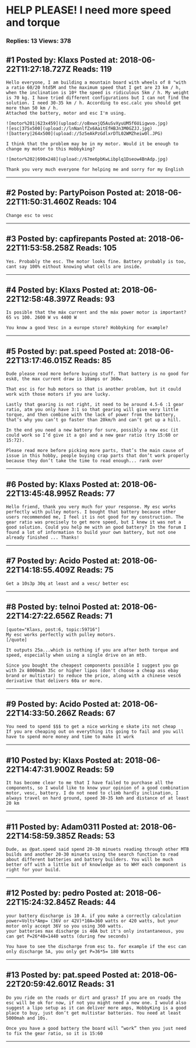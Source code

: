 # HELP PLEASE! I need more speed and torque

### Replies: 13 Views: 378

## \#1 Posted by: Klaxs Posted at: 2018-06-22T11:27:18.727Z Reads: 119

```
Hello everyone, I am building a mountain board with wheels of 8 "with a ratio 60/20 htd5M and the maximum speed that I get are 23 km / h, when the inclination is 10º the speed is ridiculous 5km / h. My weight is 70 kg. I have tried different configurations but I can not find the solution. I need 30-35 km / h. According to esc.calc you should get more than 50 km / h.
Attached the battery, motor and esc I'm using. 

![motor%201|623x459](upload://oBxwxjQ5AuSvXyuUM5f6Uiigwvo.jpg)
![esc|375x500](upload://lnNanlfZx6AaitEfHBJn3M0GZJJ.jpg)
![battery|264x500](upload://5z5eAkPzGdlxrDTL02WMZheiw0l.JPG)

I think that the problem may be in my motor. Would it be enough to change my motor to this Hobbyking?

![motor%202|690x248](upload://67me6pbKwLibplq1Dseow4BnAdp.jpg)

Thank you very much everyone for helping me and sorry for my English
```

---
## \#2 Posted by: PartyPoison Posted at: 2018-06-22T11:50:31.460Z Reads: 104

```
Change esc to vesc
```

---
## \#3 Posted by: capfirepants Posted at: 2018-06-22T11:53:58.258Z Reads: 105

```
Yes. Probably the esc. The motor looks fine. Battery probably is too, cant say 100% eithout knowing what cells are inside.
```

---
## \#4 Posted by: Klaxs Posted at: 2018-06-22T12:58:48.397Z Reads: 93

```
Is posible that the máx current and the máx power motor is important? 65 vs 100. 2600 W vs 4400 W

You know a good Vesc in a europe store? Hobbyking for example?
```

---
## \#5 Posted by: pat.speed Posted at: 2018-06-22T13:17:46.015Z Reads: 85

```
Dude please read more before buying stuff. That battery is no good for esk8, the max current draw is 10amps or 360w.

That esc is for hub motors so that is another problem, but it could work with those motors if you are lucky.

Lastly that gearing is not right, it need to be around 4.5-6 :1 gear ratio, atm you only have 3:1 so that gearing will give very little torque, and then combine with the lack of power from the battery, that’s why you can’t go faster than 20km/h and can’t get up a hill. 

In the end you need a new battery for sure, possibly a new esc (it could work so I’d give it a go) and a new gear ratio (try 15:60 or 15:72).

Please read more before picking more parts, that’s the main cause of issue in this hobby, people buying crap parts that don’t work properly because they don’t take the time to read enough... rank over
```

---
## \#6 Posted by: Klaxs Posted at: 2018-06-22T13:45:48.995Z Reads: 77

```
Hello friend, thank you very much for your response. My esc works perfectly with pulley motors. I bought that battery because other users recommended me, I feel it is not good for my construction. The gear ratio was precisely to get more speed, but I knew it was not a good solution. Could you help me with an good battery? In the forum I found a lot of information to build your own battery, but not one already finished ... Thanks!
```

---
## \#7 Posted by: Acido Posted at: 2018-06-22T14:18:55.409Z Reads: 75

```
Get a 10s3p 30q at least and a vesc/ better esc
```

---
## \#8 Posted by: telnoi Posted at: 2018-06-22T14:27:22.656Z Reads: 71

```
[quote="Klaxs, post:6, topic:59716"]
My esc works perfectly with pulley motors.
[/quote]

It outputs 25a...which is nothing if you are after both torque and speed, especially when using a single drive on an mtb.

Since you bought the cheapest components possible I suggest you go with 2x 8000mah 35c or higher lipos (don't choose a cheap ass ebay brand or multistar) to reduce the price, along with a chinese vesc6 derivative that delivers 60a or more.
```

---
## \#9 Posted by: Acido Posted at: 2018-06-22T14:33:50.266Z Reads: 67

```
You need to spend $$$ to get a nice working e skate its not cheap
If you are cheaping out on everything its going to fail and you will have to spend more money and time to make it work
```

---
## \#10 Posted by: Klaxs Posted at: 2018-06-22T14:47:31.900Z Reads: 59

```
It has become clear to me that I have failed to purchase all the components, so I would like to know your opinion of a good combination motor, vesc, battery. I do not need to climb hardly inclination, I always travel on hard ground, speed 30-35 kmh and distance of at least 20 km
```

---
## \#11 Posted by: Adam0311 Posted at: 2018-06-22T14:58:59.385Z Reads: 53

```
Dude, as @pat.speed said spend 20-30 minuets reading through other MTB builds and another 20-30 minuets using the search function to read about different batteries and battery builders. You will be much better off with a little bit of knowledge as to WHY each component is right for your build.
```

---
## \#12 Posted by: pedro Posted at: 2018-06-22T15:24:32.845Z Reads: 44

```
your battery discharge is 10 A. if you make a correctly calculation power=Volts*Amp= (36V or 42V)*10A=360 watts or 420 watts, but your motor only accept 36V so you using 360 watts.
your batteries max discharge is 40A but it's only instantaneous, you can get P=26*40=1440 watts (during few seconds)

You have to see the discharge from esc to. for example if the esc can only discharge 5A, you only get P=36*5= 180 Watts
```

---
## \#13 Posted by: pat.speed Posted at: 2018-06-22T20:59:42.601Z Reads: 31

```
Do you ride on the roads or dirt and grass? If you are on roads the esc will be ok for now, if not you might need a new one. I would also suggest a lipo setup as it can deliver more amps, HobbyKing is a good place to buy, just don’t get multistar batteries. You need at least 5000mah and 10s. 

Once you have a good battery the board will “work” then you just need to fix the gear ratio, so it is 15:60
```

---
